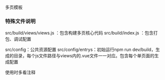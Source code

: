 多页模板

### 特殊文件说明
src/build/views/views.js ：包含构建多页核心代码
src/build/index.js ：包含打包、调试配置

src/config：公共资源配置
src/config/entrys：初始运行npm run dev/build，生成的目录，每个js文件路径与views内的.vue文件一一对应。包含每个单页面的生成配置

使用时多看注释
